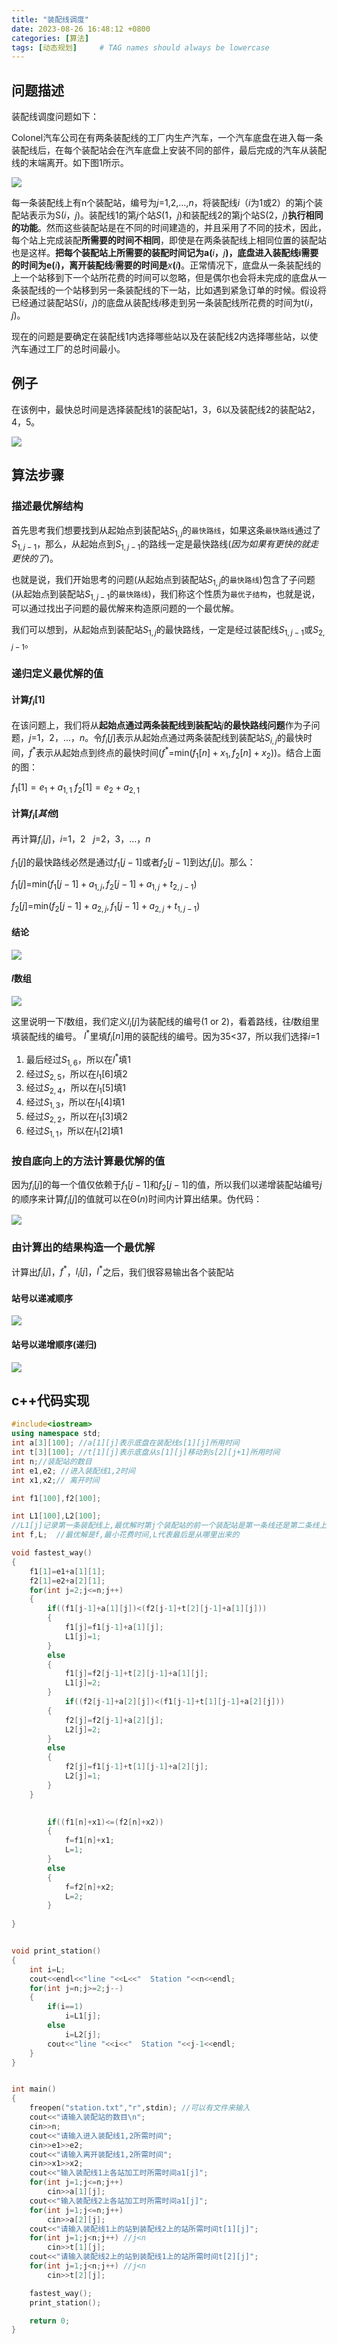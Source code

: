 ```yaml
---
title: "装配线调度"
date: 2023-08-26 16:48:12 +0800
categories: [算法]
tags: [动态规划]     # TAG names should always be lowercase
---
```

## 问题描述

装配线调度问题如下：

Colonel汽车公司在有两条装配线的工厂内生产汽车，一个汽车底盘在进入每一条装配线后，在每个装配站会在汽车底盘上安装不同的部件，最后完成的汽车从装配线的末端离开。如下图1所示。

![](https://nciyuan.oss-cn-beijing.aliyuncs.com/img/20220417225059.png#id=WfcCR&originHeight=297&originWidth=857&originalType=binary&ratio=1&rotation=0&showTitle=false&status=done&style=none&title=)

每一条装配线上有n个装配站，编号为$j$=1,2,...,$n$，将装配线$i$（$i$为1或2）的第j个装配站表示为S($i$，$j$)。装配线1的第$j$个站$S$(1，$j$)和装配线2的第j个站S(2，$j$)**执行相同的功能**。然而这些装配站是在不同的时间建造的，并且采用了不同的技术，因此，每个站上完成装配**所需要的时间不相同**，即使是在两条装配线上相同位置的装配站也是这样。**把每个装配站上所需要的装配时间记为a(**$i$**，**$j$**)，底盘进入装配线i需要的时间为e(**$i$**)，离开装配线**$i$**需要的时间是**$x$**(**$i$**)**。正常情况下，底盘从一条装配线的上一个站移到下一个站所花费的时间可以忽略，但是偶尔也会将未完成的底盘从一条装配线的一个站移到另一条装配线的下一站，比如遇到紧急订单的时候。假设将已经通过装配站S($i$，$j$)的底盘从装配线$i$移走到另一条装配线所花费的时间为t($i$，$j$)。

现在的问题是要确定在装配线1内选择哪些站以及在装配线2内选择哪些站，以使汽车通过工厂的总时间最小。

## 例子

在该例中，最快总时间是选择装配线1的装配站1，3，6以及装配线2的装配站2，4，5。

![](https://nciyuan.oss-cn-beijing.aliyuncs.com/img/U00f45f7129d3487897e1dec3c0c774c6D.jpg#id=X1RQz&originHeight=564&originWidth=950&originalType=binary&ratio=1&rotation=0&showTitle=false&status=done&style=none&title=)

## 算法步骤

### 描述最优解结构

首先思考我们想要找到从起始点到装配站$S_{1,j}$的`最快路线`，如果这条`最快路线`通过了$S_{1,j-1}$，那么，从起始点到$S_{1,j-1}$的路线一定是最快路线(_因为如果有更快的就走更快的了_)。

也就是说，我们开始思考的问题(从起始点到装配站$S_{1,j}$的`最快路线`)包含了子问题(从起始点到装配站$S_{1,j-1}$的`最快路线`)，我们称这个性质为`最优子结构`，也就是说，可以通过找出子问题的最优解来构造原问题的一个最优解。

我们可以想到，从起始点到装配站$S_{1,j}$的最快路线，一定是经过装配线$S_{1,j-1}$或$S_{2,j-1}$。

### 递归定义最优解的值

#### 计算$f_i[1]$

在该问题上，我们将从**起始点通过两条装配线到装配站**$j$**的最快路线问题**作为子问题，$j$=1，2，...，$n$。令$f_i[j]$表示从起始点通过两条装配线到装配站$S_{i,j}$的最快时间，$f^*$表示从起始点到终点的最快时间($f^*$=min($f_1[n]+x_1,f_2[n]+x_2$))。结合上面的图：

$f_1[1]=e_1+a_{1,1}$
$f_2[1]=e_2+a_{2,1}$

#### 计算$f_i[其他 ]$

再计算$f_i[j]$，$i$=1，2   $j$=2，3，...，$n$

$f_1[j]$的最快路线必然是通过$f_1[j-1]$或者$f_2[j-1]$到达$f_i[j]$。那么：

$f_1[j]$=min($f_1[j-1]+a_{1,j},f_2[j-1]+a_{1,j}+t_{2,j-1}$)

$f_2[j]$=min($f_2[j-1]+a_{2,j},f_1[j-1]+a_{2,j}+t_{1,j-1}$)

#### 结论

![](https://nciyuan.oss-cn-beijing.aliyuncs.com/img/Ub75dc585df194e55827aa9ceca7416baE.jpg#id=Ljr9Z&originHeight=153&originWidth=765&originalType=binary&ratio=1&rotation=0&showTitle=false&status=done&style=none&title=)

#### $l$数组

![](https://nciyuan.oss-cn-beijing.aliyuncs.com/img/U00f45f7129d3487897e1dec3c0c774c6D.jpg#id=URwj2&originHeight=564&originWidth=950&originalType=binary&ratio=1&rotation=0&showTitle=false&status=done&style=none&title=)

这里说明一下$l$数组，我们定义$l_i[j]$为装配线的编号(1 or 2)，看着路线，往$l$数组里填装配线的编号。
$l^*$里填$f_i[n]$用的装配线的编号。因为35<37，所以我们选择$i$=1

1. 最后经过$S_{1,6}$，所以在$l^*$填1
2. 经过$S_{2,5}$，所以在$l_1[6]$填2
3. 经过$S_{2,4}$，所以在$l_1[5]$填1
4. 经过$S_{1,3}$，所以在$l_1[4]$填1
5. 经过$S_{2,2}$，所以在$l_1[3]$填2
6. 经过$S_{1,1}$，所以在$l_1[2]$填1

### 按自底向上的方法计算最优解的值

因为$f_i[j]$的每一个值仅依赖于$f_1[j-1]$和$f_2[j-1]$的值，所以我们以递增装配站编号$j$的顺序来计算$f_i[j]$的值就可以在Θ($n$)时间内计算出结果。伪代码：

![](https://nciyuan.oss-cn-beijing.aliyuncs.com/img/U627bc1ee5c32404b8d961b2b9073e9acc.jpg#id=CoXOh&originHeight=591&originWidth=571&originalType=binary&ratio=1&rotation=0&showTitle=false&status=done&style=none&title=)

### 由计算出的结果构造一个最优解

计算出$f_i[j]$，$f^*$，$l_i[j]$，$l^*$之后，我们很容易输出各个装配站

#### 站号以递减顺序

![](https://nciyuan.oss-cn-beijing.aliyuncs.com/img/U26f082577ecb4e969986b2327dd23a08l.jpg#id=ibhGT&originHeight=538&originWidth=457&originalType=binary&ratio=1&rotation=0&showTitle=false&status=done&style=none&title=)

#### 站号以递增顺序(递归)

![](https://nciyuan.oss-cn-beijing.aliyuncs.com/img/Ufb40e79816b142928653cd615f744275L.jpg#id=gooYc&originHeight=693&originWidth=636&originalType=binary&ratio=1&rotation=0&showTitle=false&status=done&style=none&title=)

## c++代码实现

```cpp
#include<iostream>
using namespace std;
int a[3][100]; //a[1][j]表示底盘在装配线s[1][j]所用时间
int t[3][100]; //t[1][j]表示底盘从s[1][j]移动到s[2][j+1]所用时间
int n;//装配站的数目
int e1,e2; //进入装配线1,2时间
int x1,x2;// 离开时间

int f1[100],f2[100];

int L1[100],L2[100]; 
//L1[j]记录第一条装配线上,最优解时第j个装配站的前一个装配站是第一条线还是第二条线上
int f,L;  //最优解是f,最小花费时间,L代表最后是从哪里出来的

void fastest_way()
{
    f1[1]=e1+a[1][1];
    f2[1]=e2+a[2][1];
    for(int j=2;j<=n;j++)
    {
        if((f1[j-1]+a[1][j])<(f2[j-1]+t[2][j-1]+a[1][j]))
        {
            f1[j]=f1[j-1]+a[1][j];
            L1[j]=1;
        }
        else
        {
            f1[j]=f2[j-1]+t[2][j-1]+a[1][j];
            L1[j]=2;
        }
            if((f2[j-1]+a[2][j])<(f1[j-1]+t[1][j-1]+a[2][j]))
        {
            f2[j]=f2[j-1]+a[2][j];
            L2[j]=2;
        }
        else
        {
            f2[j]=f1[j-1]+t[1][j-1]+a[2][j];
            L2[j]=1;
        }
    }
    

        if((f1[n]+x1)<=(f2[n]+x2))
        {
            f=f1[n]+x1;
            L=1;
        }
        else
        {
            f=f2[n]+x2;
            L=2;
        }
     
}


void print_station()
{
    int i=L;
    cout<<endl<<"line "<<L<<"  Station "<<n<<endl;
    for(int j=n;j>=2;j--)
    {
        if(i==1)
            i=L1[j];
        else
            i=L2[j];
        cout<<"line "<<i<<"  Station "<<j-1<<endl;
    }
}


int main()
{
    freopen("station.txt","r",stdin); //可以有文件来输入
    cout<<"请输入装配站的数目\n";
    cin>>n;
    cout<<"请输入进入装配线1,2所需时间";
    cin>>e1>>e2;
    cout<<"请输入离开装配线1,2所需时间";
    cin>>x1>>x2;
    cout<<"输入装配线1上各站加工时所需时间a1[j]";
    for(int j=1;j<=n;j++)
        cin>>a[1][j];
    cout<<"输入装配线2上各站加工时所需时间a1[j]";
    for(int j=1;j<=n;j++)
        cin>>a[2][j];
    cout<<"请输入装配线1上的站到装配线2上的站所需时间t[1][j]";
    for(int j=1;j<n;j++) //j<n
        cin>>t[1][j];
    cout<<"请输入装配线2上的站到装配线1上的站所需时间t[2][j]";
    for(int j=1;j<n;j++) //j<n
        cin>>t[2][j];

    fastest_way();
    print_station();

    return 0;
}
```

